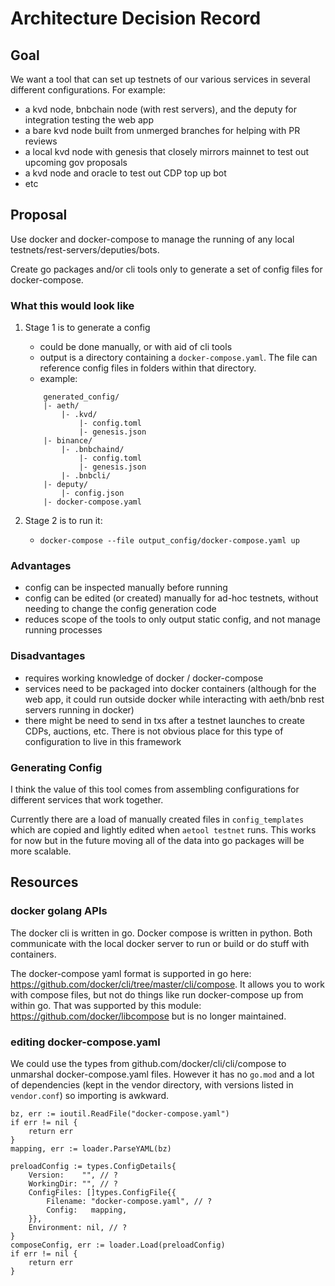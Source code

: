 # Architecture Decision Record

## Goal

We want a tool that can set up testnets of our various services in several different configurations. For example:

- a kvd node, bnbchain node (with rest servers), and the deputy for integration testing the web app
- a bare kvd node built from unmerged branches for helping with PR reviews
- a local kvd node with genesis that closely mirrors mainnet to test out upcoming gov proposals
- a kvd node and oracle to test out CDP top up bot
- etc

## Proposal

Use docker and docker-compose to manage the running of any local testnets/rest-servers/deputies/bots.

Create go packages and/or cli tools only to generate a set of config files for docker-compose.

### What this would look like

1) Stage 1 is to generate a config

	- could be done manually, or with aid of cli tools
	- output is a directory containing a `docker-compose.yaml`. The file can reference config files in folders within that directory.
	- example:
	```
		generated_config/
		|- aeth/
			|- .kvd/
				|- config.toml
				|- genesis.json
		|- binance/
			|- .bnbchaind/
				|- config.toml
				|- genesis.json
			|- .bnbcli/
		|- deputy/
			|- config.json
		|- docker-compose.yaml
	```

1) Stage 2 is to run it:
	- `docker-compose --file output_config/docker-compose.yaml up`

### Advantages

- config can be inspected manually before running
- config can be edited (or created) manually for ad-hoc testnets, without needing to change the config generation code
- reduces scope of the tools to only output static config, and not manage running processes

### Disadvantages

- requires working knowledge of docker / docker-compose
- services need to be packaged into docker containers (although for the web app, it could run outside docker while interacting with aeth/bnb rest servers running in docker)
- there might be need to send in txs after a testnet launches to create CDPs, auctions, etc. There is not obvious place for this type of configuration to live in this framework

### Generating Config

I think the value of this tool comes from assembling configurations for different services that work together.

Currently there are a load of manually created files in `config_templates` which are copied and lightly edited when `aetool testnet` runs. This works for now but in the future moving all of the data into go packages will be more scalable.

## Resources

### docker golang APIs

The docker cli is written in go. Docker compose is written in python. Both communicate with the local docker server to run or build or do stuff with containers.

The docker-compose yaml format is supported in go here: https://github.com/docker/cli/tree/master/cli/compose. It allows you to work with compose files, but not do things like run docker-compose up from within go. That was supported by this module: https://github.com/docker/libcompose but is no longer maintained.

### editing docker-compose.yaml

We could use the types from github.com/docker/cli/cli/compose to unmarshal docker-compose.yaml files. However it has no `go.mod` and a lot of dependencies (kept in the vendor directory, with versions listed in `vendor.conf`) so importing is awkward.

	bz, err := ioutil.ReadFile("docker-compose.yaml")
	if err != nil {
		return err
	}
	mapping, err := loader.ParseYAML(bz)

	preloadConfig := types.ConfigDetails{
		Version:    "", // ?
		WorkingDir: "", // ?
		ConfigFiles: []types.ConfigFile{{
			Filename: "docker-compose.yaml", // ?
			Config:   mapping,
		}},
		Environment: nil, // ?
	}
	composeConfig, err := loader.Load(preloadConfig)
	if err != nil {
		return err
	}
